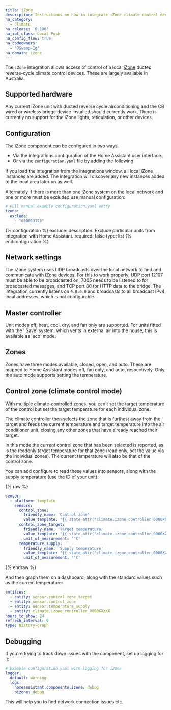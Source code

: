 ```yaml
---
title: iZone
description: Instructions on how to integrate iZone climate control devices with Home Assistant.
ha_category:
  - Climate
ha_release: '0.100'
ha_iot_class: Local Push
ha_config_flow: true
ha_codeowners:
  - '@Swamp-Ig'
ha_domain: izone
---
```


The `iZone` integration allows access of control of a local [iZone](https://izone.com.au/) ducted reverse-cycle climate control devices. These are largely available in Australia.

## Supported hardware

Any current iZone unit with ducted reverse cycle airconditioning and the CB wired or wireless bridge device installed should currently work. There is currently no support for the iZone lights, reticulation, or other devices.

## Configuration

The iZone component can be configured in two ways. 

- Via the integrations configuration of the Home Assistant user interface.
- Or via the `configuration.yaml` file by adding the following:

If you load the integration from the integrations window, all local iZone instances are added. The integration will discover any new instances added to the local area later on as well.

Alternately if there is more than one iZone system on the local network and one or more must be excluded use manual configuration:

```yaml
# Full manual example configuration.yaml entry
izone:
  exclude:
    - "000013170"
```

{% configuration %}
exclude:
  description: Exclude particular units from integration with Home Assistant.
  required: false
  type: list
{% endconfiguration %}

## Network settings

The iZone system uses UDP broadcasts over the local network to find and communicate with iZone devices. For this to work properly, UDP port  12107 must be able to be broadcasted on, 7005 needs to be listened to for broadcasted messages, and TCP port 80 for HTTP data to the bridge. The integration currently listens on `0.0.0.0` and broadcasts to all broadcast IPv4 local addresses, which is not configurable.

## Master controller

Unit modes off, heat, cool, dry, and fan only are supported. For units fitted with the 'iSave' system, which vents in external air into the house, this is available as 'eco' mode.

## Zones

Zones have three modes available, closed, open, and auto. These are mapped to Home Assistant modes off, fan only, and auto, respectively. Only the auto mode supports setting the temperature.

## Control zone (climate control mode)

With multiple climate-controlled zones, you can't set the target temperature of the control but set the target temperature
for each individual zone.

The climate controller then selects the zone that is furthest away from the target and feeds the current temperature and
target temperature into the air conditioner unit, closing any other zones that have already reached their target.

In this mode the current control zone that has been selected is reported, as is the readonly target temperature for that 
zone (read only, set the value via the individual zones). The current temperature will also be that of the control
zone.

You can add configure to read these values into sensors, along with the supply temperature (use the ID of your unit):

{% raw %}

```yaml
sensor:
  - platform: template
    sensors:
      control_zone:
        friendly_name: 'Control zone'
        value_template: '{{ state_attr("climate.izone_controller_0000XXXXX","control_zone_name") }}'
      control_zone_target:
        friendly_name: 'Target temperature'
        value_template: '{{ state_attr("climate.izone_controller_0000XXXXX","control_zone_setpoint") }}'
        unit_of_measurement: '°C'
      temperature_supply:
        friendly_name: 'Supply temperature'
        value_template: '{{ state_attr("climate.izone_controller_0000XXXXX","supply_temperature") }}'
        unit_of_measurement: '°C'
```

{% endraw %}

And then graph them on a dashboard, along with the standard values such as the current temperature:

```yaml
entities:
  - entity: sensor.control_zone_target
  - entity: sensor.control_zone
  - entity: sensor.temperature_supply
  - entity: climate.izone_controller_0000XXXXX
hours_to_show: 24
refresh_interval: 0
type: history-graph
```

## Debugging

If you're trying to track down issues with the component, set up logging for it:


```yaml
# Example configuration.yaml with logging for iZone
logger:
  default: warning
  logs:
    homeassistant.components.izone: debug
    pizone: debug
```

This will help you to find network connection issues etc.
